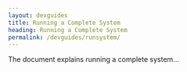 ```yaml
---
layout: devguides
title: Running a Complete System
heading: Running a Complete System
permalink: /devguides/runsystem/
---
```


The document explains running a complete system...

